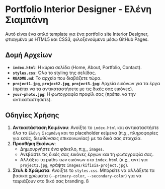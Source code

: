# Portfolio Interior Designer - Ελένη Σιαμπάνη

Αυτό είναι ένα απλό template για ένα portfolio site Interior Designer, φτιαγμένο με HTML5 και CSS3, φιλοξενούμενο μέσω GitHub Pages.

## Δομή Αρχείων

* **`index.html`**: Η κύρια σελίδα (Home, About, Portfolio, Contact).
* **`styles.css`**: Όλο το styling της σελίδας.
* **`README.md`**: Το αρχείο που διαβάζετε τώρα.
* **`project1.jpg`**, **`project2.jpg`**, **`project3.jpg`**: Αρχεία εικόνων για τα έργα (πρέπει να τα αντικαταστήσετε με τις δικές σας εικόνες).
* **`your-photo.jpg`**: Η φωτογραφία προφίλ σας (πρέπει να την αντικαταστήσετε).

## Οδηγίες Χρήσης

1.  **Αντικατάσταση Κειμένου**: Ανοίξτε το `index.html` και αντικαταστήστε όλα τα `Ελένη Σιαμπάνη` και τα placeholder κείμενα (π.χ., πληροφορίες για εσάς, διευθύνσεις επικοινωνίας) με τα δικά σας στοιχεία.
2.  **Προσθήκη Εικόνων**:
    * Δημιουργήστε ένα φάκελο, π.χ., `images`.
    * Ανεβάστε τις δικές σας εικόνες έργων και τη φωτογραφία σας.
    * Αλλάξτε τα paths των εικόνων στο `index.html` (π.χ., αντί για `project1.jpg`, γράψτε `images/kifisia-project.jpg`).
3.  **Στυλ & Χρώματα**: Ανοίξτε το `styles.css`. Μπορείτε να αλλάξετε τα βασικά χρώματα (`--primary-color`, `--secondary-color`) για να ταιριάζουν στο δικό σας branding.
ß